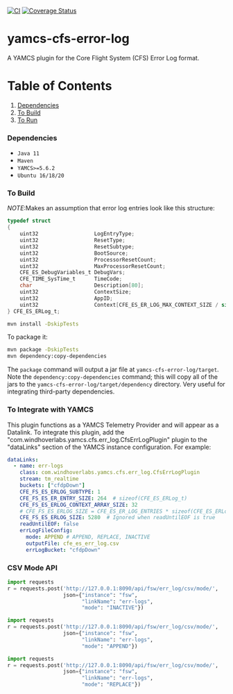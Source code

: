 [![CI](https://github.com/WindhoverLabs/yamcs-cfs-ds/actions/workflows/ci.yml/badge.svg)](https://github.com/WindhoverLabs/yamcs-cfs-ds/actions/workflows/ci.yml)
[![Coverage Status](https://coveralls.io/repos/github/WindhoverLabs/yamcs-cfs-ds/badge.svg?branch=main)](https://coveralls.io/github/WindhoverLabs/yamcs-cfs-ds?branch=main)
# yamcs-cfs-error-log
A YAMCS plugin for the Core Flight System (CFS) Error Log format.

# Table of Contents
1. [Dependencies](#dependencies)
2. [To Build](#to_build)  
3. [To Run](#to_run)


### Dependencies <a name="dependencies"></a>
- `Java 11`
- `Maven`
- `YAMCS>=5.6.2`
- `Ubuntu 16/18/20`

### To Build <a name="to_build"></a>

*NOTE*:Makes an assumption that error log entries look like this structure:

```C
typedef struct
{
    uint32                  LogEntryType;                                             
    uint32                  ResetType;                                                
    uint32                  ResetSubtype;                                             
    uint32                  BootSource;                                               
    uint32                  ProcessorResetCount;                                      
    uint32                  MaxProcessorResetCount;                                   
    CFE_ES_DebugVariables_t DebugVars;                                                
    CFE_TIME_SysTime_t      TimeCode;                                                 
    char                    Description[80];                                          
    uint32                  ContextSize;                                              
    uint32                  AppID;                                                    
    uint32                  Context[CFE_ES_ER_LOG_MAX_CONTEXT_SIZE / sizeof(uint32)]; 
} CFE_ES_ERLog_t;
```

```BASH
mvn install -DskipTests
```

To package it:
```BASH
mvn package -DskipTests
mvn dependency:copy-dependencies
```

The `package` command will output a jar file at `yamcs-cfs-error-log/target`.
Note the `dependency:copy-dependencies` command; this will copy all of the jars to the `yamcs-cfs-error-log/target/dependency` directory. Very useful for integrating third-party dependencies.

### To Integrate with YAMCS
This plugin functions as a YAMCS Telemetry Provider and will appear as a Datalink.  To integrate this plugin, add the
"com.windhoverlabs.yamcs.cfs.err_log.CfsErrLogPlugin" plugin to the "dataLinks" section of the YAMCS instance configuration. 
For example:
```yaml
dataLinks:
  - name: err-logs
    class: com.windhoverlabs.yamcs.cfs.err_log.CfsErrLogPlugin
    stream: tm_realtime
    buckets: ["cfdpDown"]
    CFE_FS_ES_ERLOG_SUBTYPE: 1
    CFE_FS_ES_ER_ENTRY_SIZE: 264  # sizeof(CFE_ES_ERLog_t) 
    CFE_FS_ES_ERLOG_CONTEXT_ARRAY_SIZE: 32
    # CFE_FS_ES_ERLOG_SIZE = CFE_ES_ER_LOG_ENTRIES * sizeof(CFE_ES_ERLog_t) 
    CFE_FS_ES_ERLOG_SIZE: 5280  # Ignored when readUntilEOF is true
    readUntilEOF: false
    errLogFileConfig:
      mode: APPEND # APPEND, REPLACE, INACTIVE
      outputFile: cfe_es_err_log.csv
      errLogBucket: "cfdpDown"
```


### CSV Mode API

```python
import requests
r = requests.post('http://127.0.0.1:8090/api/fsw/err_log/csv/mode/',
                  json={"instance": "fsw",
                        "linkName": "err-logs",
                        "mode": "INACTIVE"})
```
```python
import requests
r = requests.post('http://127.0.0.1:8090/api/fsw/err_log/csv/mode/',
                  json={"instance": "fsw",
                        "linkName": "err-logs",
                        "mode": "APPEND"})
```
```python
import requests
r = requests.post('http://127.0.0.1:8090/api/fsw/err_log/csv/mode/',
                  json={"instance": "fsw",
                        "linkName": "err-logs",
                        "mode": "REPLACE"})
```
